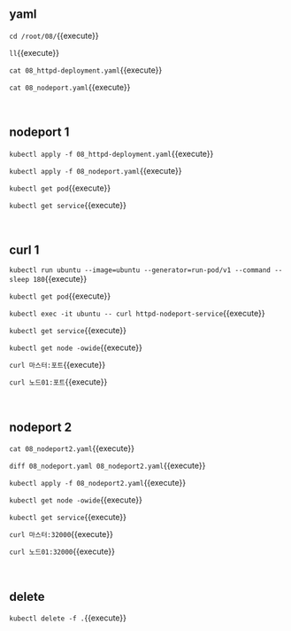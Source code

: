 <br>

## yaml

`cd /root/08/`{{execute}}

`ll`{{execute}}

`cat 08_httpd-deployment.yaml`{{execute}}

`cat 08_nodeport.yaml`{{execute}}

<br>

## nodeport 1

`kubectl apply -f 08_httpd-deployment.yaml`{{execute}}

`kubectl apply -f 08_nodeport.yaml`{{execute}}

`kubectl get pod`{{execute}}

`kubectl get service`{{execute}}

<br>

## curl 1

`kubectl run ubuntu --image=ubuntu --generator=run-pod/v1 --command -- sleep 180`{{execute}}

`kubectl get pod`{{execute}}

`kubectl exec -it ubuntu -- curl httpd-nodeport-service`{{execute}}

`kubectl get service`{{execute}}

`kubectl get node -owide`{{execute}}

`curl 마스터:포트`{{execute}}

`curl 노드01:포트`{{execute}}

<br>

## nodeport 2

`cat 08_nodeport2.yaml`{{execute}}

`diff 08_nodeport.yaml 08_nodeport2.yaml`{{execute}}

`kubectl apply -f 08_nodeport2.yaml`{{execute}}

`kubectl get node -owide`{{execute}}

`kubectl get service`{{execute}}

`curl 마스터:32000`{{execute}}

`curl 노드01:32000`{{execute}}

<br>

## delete

`kubectl delete -f .`{{execute}}
